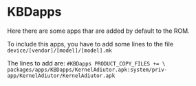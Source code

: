 # KBDapps
Here there are some apps thar are added by default to the ROM.

To include this apps, you have to add some lines to the file
`device/[vendor]/[model]/[model].mk`

The lines to add are:
`#KBDapps
PRODUCT_COPY_FILES += \
    packages/apps/KBDapps/KernelAdiutor.apk:system/priv-app/KernelAdiutor/KernelAdiutor.apk`
    
